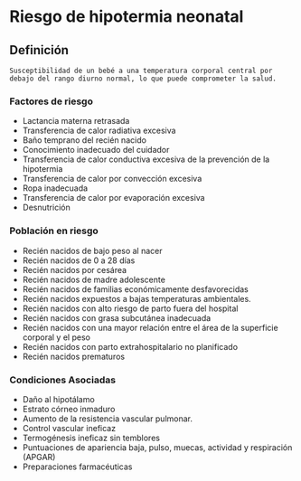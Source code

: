 # Riesgo de hipotermia neonatal
## Definición
	Susceptibilidad de un bebé a una temperatura corporal central por debajo del rango diurno normal, lo que puede comprometer la salud.

### Factores de riesgo
- Lactancia materna retrasada
- Transferencia de calor radiativa
excesiva
- Baño temprano del recién nacido 
- Conocimiento inadecuado del
cuidador
- Transferencia de calor conductiva
excesiva
de la prevención de la
hipotermia
- Transferencia de calor por
convección excesiva 
- Ropa inadecuada
- Transferencia de calor por
evaporación excesiva 
- Desnutrición


### Población en riesgo
- Recién nacidos de bajo peso al 
nacer   
- Recién nacidos de 0 a 28 días   
- Recién nacidos por cesárea   
- Recién nacidos de madre 
adolescente   
- Recién nacidos de familias 
económicamente 
desfavorecidas   
- Recién nacidos expuestos a bajas 
temperaturas ambientales.    
- Recién nacidos con alto riesgo 
de parto fuera del hospital   
- Recién nacidos con grasa 
subcutánea inadecuada   
- Recién nacidos con una mayor 
relación entre el área de la 
superficie corporal y el peso   
- Recién nacidos con parto 
extrahospitalario no planificado   
- Recién nacidos prematuros  

### Condiciones Asociadas
- Daño al hipotálamo   
- Estrato córneo inmaduro   
- Aumento de la resistencia 
vascular pulmonar.   
- Control vascular ineficaz   
- Termogénesis ineficaz 
sin temblores   
- Puntuaciones de apariencia baja, 
pulso, muecas, actividad y 
respiración (APGAR)   
- Preparaciones farmacéuticas  
